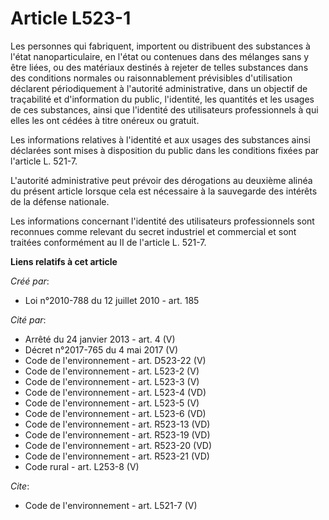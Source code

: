 # Article L523-1

Les personnes qui fabriquent, importent ou distribuent des substances à l'état nanoparticulaire, en l'état ou contenues dans
des mélanges sans y être liées, ou des matériaux destinés à rejeter de telles substances dans des conditions normales ou
raisonnablement prévisibles d'utilisation déclarent périodiquement à l'autorité administrative, dans un objectif de
traçabilité et d'information du public, l'identité, les quantités et les usages de ces substances, ainsi que l'identité des
utilisateurs professionnels à qui elles les ont cédées à titre onéreux ou gratuit.

Les informations relatives à l'identité et aux usages des substances ainsi déclarées sont mises à disposition du public dans
les conditions fixées par l'article L. 521-7.

L'autorité administrative peut prévoir des dérogations au deuxième alinéa du présent article lorsque cela est nécessaire à la
sauvegarde des intérêts de la défense nationale.

Les informations concernant l'identité des utilisateurs professionnels sont reconnues comme relevant du secret industriel et
commercial et sont traitées conformément au II de l'article L. 521-7.

**Liens relatifs à cet article**

_Créé par_:

  - Loi n°2010-788 du 12 juillet 2010 - art. 185

_Cité par_:

  - Arrêté du 24 janvier 2013 - art. 4 (V)
  - Décret n°2017-765 du 4 mai 2017 (V)
  - Code de l'environnement - art. D523-22 (V)
  - Code de l'environnement - art. L523-2 (V)
  - Code de l'environnement - art. L523-3 (V)
  - Code de l'environnement - art. L523-4 (VD)
  - Code de l'environnement - art. L523-5 (V)
  - Code de l'environnement - art. L523-6 (VD)
  - Code de l'environnement - art. R523-13 (VD)
  - Code de l'environnement - art. R523-19 (VD)
  - Code de l'environnement - art. R523-20 (VD)
  - Code de l'environnement - art. R523-21 (VD)
  - Code rural - art. L253-8 (V)

_Cite_:

  - Code de l'environnement - art. L521-7 (V)
